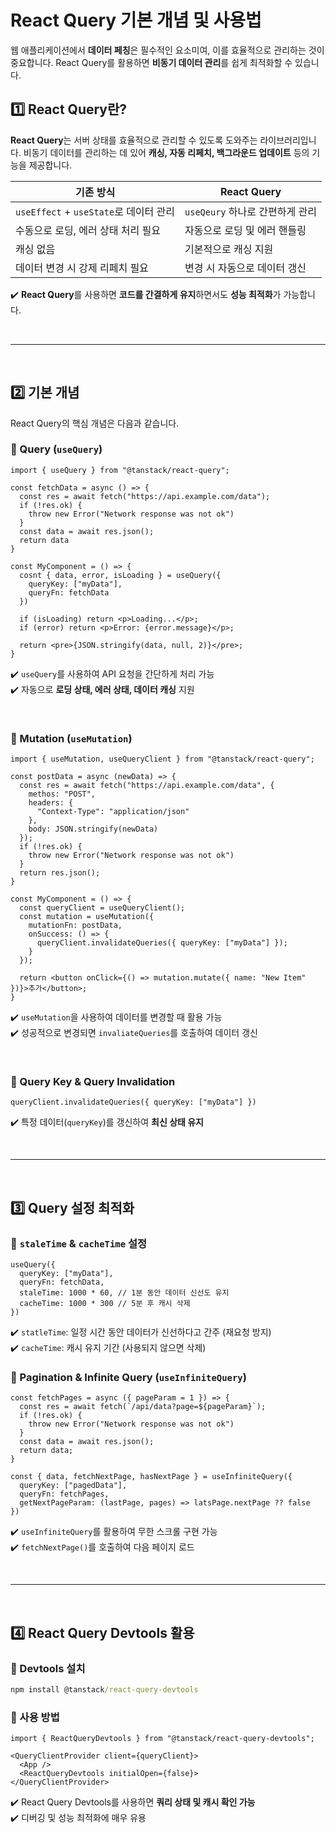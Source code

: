 # React Query 기본 개념 및 사용법
웹 애플리케이션에서 **데이터 페칭**은 필수적인 요소미여, 이를 효율적으로 관리하는 것이 중요합니다. React Query를 활용하면 **비동기 데이터 관리**를 쉽게 최적화할 수 있습니다.

## 1️⃣ React Query란?
**React Query**는 서버 상태를 효율적으로 관리할 수 있도록 도와주는 라이브러리입니다. 비동기 데이터를 관리하는 데 있어 **캐싱, 자동 리페치, 백그라운드 업데이트** 등의 기능을 제공합니다.

|기존 방식|React Query|
|---|---|
`useEffect` + `useState`로 데이터 관리| `useQeury` 하나로 간편하게 관리|
|수동으로 로딩, 에러 상태 처리 필요|자동으로 로딩 및 에러 핸들링|
|캐싱 없음|기본적으로 캐싱 지원|
|데이터 변경 시 강제 리페치 필요|변경 시 자동으로 데이터 갱신|

✔️ **React Query**를 사용하면 **코드를 간결하게 유지**하면서도 **성능 최적화**가 가능합니다.

<br>

- - -

<br>

## 2️⃣ 기본 개념
React Query의 핵심 개념은 다음과 같습니다.

### 🔹 Query (`useQuery`)
```tsx
import { useQuery } from "@tanstack/react-query";

const fetchData = async () => {
  const res = await fetch("https://api.example.com/data");
  if (!res.ok) {
    throw new Error("Network response was not ok")
  }
  const data = await res.json();
  return data
}

const MyComponent = () => {
  cosnt { data, error, isLoading } = useQuery({ 
    queryKey: ["myData"], 
    queryFn: fetchData 
  })

  if (isLoading) return <p>Loading...</p>;
  if (error) return <p>Error: {error.message}</p>;

  return <pre>{JSON.stringify(data, null, 2)}</pre>;
}
```
✔️ `useQuery`를 사용하여 API 요청을 간단하게 처리 가능  
✔️ 자동으로 **로딩 상태, 에러 상태, 데이터 캐싱** 지원

<br>

### 🔹 Mutation (`useMutation`)
```tsx
import { useMutation, useQueryClient } from "@tanstack/react-query";

const postData = async (newData) => {
  const res = await fetch("https://api.example.com/data", {
    methos: "POST",
    headers: {
      "Context-Type": "application/json"
    },
    body: JSON.stringify(newData)
  });
  if (!res.ok) {
    throw new Error("Network response was not ok")
  }
  return res.json();
}

const MyComponent = () => {
  const queryClient = useQueryClient();
  const mutation = useMutation({
    mutationFn: postData,
    onSuccess: () => {
      queryClient.invalidateQueries({ queryKey: ["myData"] });
    }
  });

  return <button onClick={() => mutation.mutate({ name: "New Item" })}>추가</button>;
}
```
✔️ `useMutation`을 사용하여 데이터를 변경할 때 활용 가능  
✔️ 성공적으로 변경되면 `invaliateQueries`를 호출하여 데이터 갱신

<br>

### 🔹 Query Key & Query Invalidation
```tsx
queryClient.invalidateQueries({ queryKey: ["myData"] })
```
✔️  특정 데이터(`queryKey`)를 갱신하여 **최신 상태 유지**

<br>

---

<br>

## 3️⃣ Query 설정 최적화
### 🔹 `staleTime` & `cacheTime` 설정
```tsx
useQuery({
  queryKey: ["myData"],
  queryFn: fetchData,
  staleTime: 1000 * 60, // 1분 동안 데이터 신선도 유지
  cacheTime: 1000 * 300 // 5분 후 캐시 삭제
})
```
✔️ `statleTime`: 일정 시간 동안 데이터가 신선하다고 간주 (재요청 방지)  
✔️ `cacheTime`: 캐시 유지 기간 (사용되지 않으면 삭제)

### 🔹 Pagination & Infinite Query (`useInfiniteQuery`)
```tsx
const fetchPages = async ({ pageParam = 1 }) => {
  const res = await fetch(`/api/data?page=${pageParam}`);
  if (!res.ok) {
    throw new Error("Network response was not ok")
  }
  const data = await res.json();
  return data;
}

const { data, fetchNextPage, hasNextPage } = useInfiniteQuery({
  queryKey: ["pagedData"],
  queryFn: fetchPages,
  getNextPageParam: (lastPage, pages) => latsPage.nextPage ?? false
})
```

✔️ `useInfiniteQuery`를 활용하여 무한 스크롤 구현 가능  
✔️ `fetchNextPage()`를 호출하여 다음 페이지 로드

<br>

- - -

<br>

## 4️⃣ React Query Devtools 활용
### 🔹 Devtools 설치
```cmd
npm install @tanstack/react-query-devtools
```
### 🔹 사용 방법
```tsx
import { ReactQueryDevtools } from "@tanstack/react-query-devtools";

<QueryClientProvider client={queryClient}>
  <App />
  <ReactQueryDevtools initialOpen={false}>
</QueryClientProvider>
```
✔️ React Query Devtools를 사용하면 **쿼리 상태 및 캐시 확인 가능**  
✔️ 디버깅 및 성능 최적화에 매우 유용
